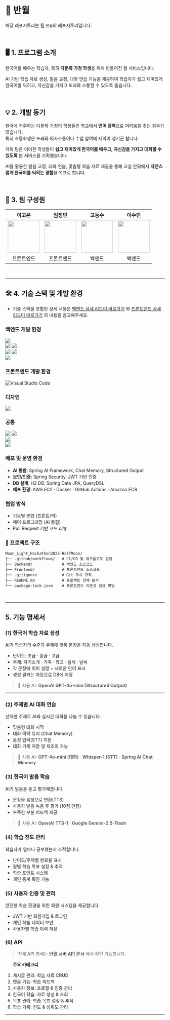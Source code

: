 ﻿# 🌙 반월

해당 레포지토리는 팀 `반월`의 레포지토리입니다.

<br>

## 🖥 1. 프로그램 소개

한국어를 배우는 학습자, 특히 **다문화 가정 학생**을 위해 만들어진 웹 서비스입니다.

AI 기반 학습 자료 생성, 발음 교정, 대화 연습 기능을 제공하여 학습자가 쉽고 재미있게 한국어를 익히고, 자신감을 가지고 또래와 소통할 수 있도록 돕습니다.

<br>

## 💡 2. 개발 동기

한국에 거주하는 다문화 가정의 학생들은 학교에서 **언어 장벽**으로 어려움을 겪는 경우가 많습니다.  
특히 초등학생은 또래와 의사소통이나 수업 참여에 제약이 생기곤 합니다.  

저희 팀은 이러한 학생들이 **쉽고 재미있게 한국어를 배우고, 자신감을 가지고 대화할 수 있도록** 본 서비스를 기획했습니다.  

AI를 활용한 발음 교정, 대화 연습, 맞춤형 학습 자료 제공을 통해 교실 안팎에서 **자연스럽게 한국어를 익히는 경험**을 목표로 합니다.

<br>
  
## 👥 3. 팀 구성원

| 이고은 | 임정민 | 고동수 | 이수민 |
|:----:|:----:|:----:|:----:|
|[<img src="https://github.com/KOEUN1122.png" width="100px">](https://github.com/KOEUN1122) | [<img src="https://github.com/ljungmin.png" width="100px">](https://github.com/ljungmin) |[<img src="https://github.com/kdongsu5509.png" width="100px">](https://github.com/kdongsu5509)  | [<img src="https://github.com/lssm-c.png" width="100px">](https://github.com/lssm-c) |
| 프론트엔드 | 프론트엔드 | 백엔드 | 백엔드 |

<br>

---

## 🛠 4. 기술 스택 및 개발 환경

- 기술 스택을 포함한 상세 내용은 [백엔드 상세 리드미 바로가기](./Backend/README.md) 와 [프론트엔드 상세 리드미 바로가기](./Frontend/README.md) 의 내용을 참고해주세요.

### 백엔드 개발 환경

<img src = "https://img.shields.io/badge/java-%23ED8B00.svg?style=for-the-badge&logo=openjdk&logoColor=white">
<Br>
<img src="https://img.shields.io/badge/IntelliJIDEA-000000.svg?style=for-the-badge&logo=intellij-idea&logoColor=white">
<img src="https://img.shields.io/badge/Visual%20Studio%20Code-0078d7.svg?style=for-the-badge&logo=visual-studio-code&logoColor=white">
<Br>
<img src="https://img.shields.io/badge/gradle-02303A?style=for-the-badge&logo=gradle&logoColor=white">
<img src="https://img.shields.io/badge/springboot-6DB33F?style=for-the-badge&logo=springboot&logoColor=white">
<br>
<img src="https://img.shields.io/badge/H2%20Database-09476B?style=for-the-badge&logo=h2&logoColor=white">

### 프론트엔드 개발 환경

![Visual Studio Code](https://img.shields.io/badge/Visual%20Studio%20Code-0078d7.svg?style=for-the-badge&logo=visual-studio-code&logoColor=white)

### 디자인

<img src="https://img.shields.io/badge/figma-%23F24E1E.svg?style=for-the-badge&logo=figma&logoColor=white">

### 공통

<img src="https://img.shields.io/badge/Git-F05032.svg?&style=for-the-badge&logo=Git&logoColor=white">
<img src="https://img.shields.io/badge/github-181717?style=for-the-badge&logo=github&logoColor=white">
<br>
<img src="https://img.shields.io/badge/Notion-%23000000.svg?style=for-the-badge&logo=notion&logoColor=white">
<br>
<img src="https://img.shields.io/badge/-Swagger-%23Clojure?style=for-the-badge&logo=swagger&logoColor=white">

### 배포 및 운영 환경

- **AI 통합**: Spring AI Framework, Chat Memory, Structured Output  
- **보안/인증**: Spring Security, JWT 기반 인증  
- **DB 설계**: H2 DB, Spring Data JPA, QueryDSL  
- **배포 환경**: AWS EC2 · Docker · GitHub Actions · Amazon ECR

### 협업 방식

- 기능별 분업 (프론트/백)  
- 페어 프로그래밍 (AI 통합)  
- Pull Request 기반 코드 리뷰  

### 📂 프로젝트 구조

```
Moon_Light_Hackathon2025-HalfMoon/
├── .github/workflows/   # CI/CD 및 워크플로우 설정
├── Backend/             # 백엔드 소스코드
├── Frontend/            # 프론트엔드 소스코드
├── .gitignore           # Git 무시 규칙
├── README.md            # 프로젝트 전체 문서
└── package-lock.json    # 프론트엔드 의존성 잠금 파일
```

<br>

---

## 5. 기능 명세서

### (1) 한국어 학습 자료 생성

AI가 학습자의 수준과 주제에 맞춰 문장을 자동 생성합니다.  

- 난이도: 초급 · 중급 · 고급  
- 주제: 자기소개 · 가족 · 학교 · 음식 · 날씨  
- 각 문장에 의미 설명 + 새로운 단어 표시  
- 생성 결과는 자동으로 DB에 저장  

> 🧠 사용 AI: **OpenAI GPT-4o-mini (Structured Output)**

---

### (2) 주제별 AI 대화 연습

선택한 주제로 AI와 실시간 대화를 나눌 수 있습니다.  

- 맞춤형 대화 시작  
- 대화 맥락 유지 (Chat Memory)  
- 음성 입력(STT) 지원  
- 대화 기록 저장 및 재조회 가능  

> 🧠 사용 AI: **GPT-4o-mini (대화)** · **Whisper-1 (STT)** · **Spring AI Chat Memory**

### (3) 한국어 발음 학습

AI가 발음을 듣고 평가해줍니다.  

- 문장을 음성으로 변환(TTS)  
- 사용자 발음 녹음 후 평가 (10점 만점)  
- 부족한 부분 피드백 제공  

> 🧠 사용 AI: **OpenAI TTS-1** · **Google Gemini-2.5-Flash**

### (4) 학습 진도 관리

학습자가 얼마나 공부했는지 추적합니다.  

- 난이도/주제별 완료율 표시  
- 월별 학습 목표 설정 & 추적  
- 학습 포인트 시스템  
- 개인 통계 확인 가능  

### (5) 사용자 인증 및 관리

안전한 학습 환경을 위한 회원 시스템을 제공합니다.

- JWT 기반 회원가입 & 로그인  
- 개인 학습 데이터 보안  
- 사용자별 학습 이력 저장  

### (6) API
>
> 전체 API 명세는 [반월 서버 API 문서](http://3.36.107.16/swagger-ui/index.html) 에서 확인 가능합니다.  

&nbsp;&nbsp;&nbsp;&nbsp;&nbsp;
**주요 카테고리**

1. 게시글 관리: 학습 자료 CRUD  
2. 댓글 기능: 학습 피드백  
3. 사용자 정보: 프로필 & 인증 관리  
4. 한국어 학습: 자료 생성 & 조회  
5. 목표 관리: 학습 목표 설정 & 추적  
6. 학습 기록: 진도 & 성취도 관리  

---
